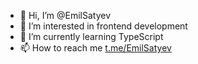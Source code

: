 - 👋 Hi, I’m @EmilSatyev
- 👀 I’m interested in frontend development
- 🌱 I’m currently learning TypeScript
- 📫 How to reach me [t.me/EmilSatyev](https://t.me/EmilSatyev)

<!---
EmilSatyev/EmilSatyev is a ✨ special ✨ repository because its `README.md` (this file) appears on your GitHub profile.
You can click the Preview link to take a look at your changes.
--->
